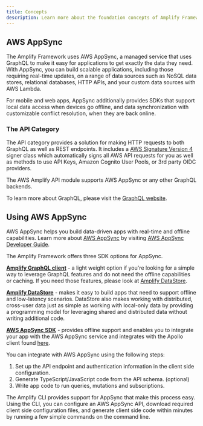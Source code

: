 ```yaml
---
title: Concepts
description: Learn more about the foundation concepts of Amplify Framework's API category.
---
```


## AWS AppSync

The Amplify Framework uses AWS AppSync, a managed service that uses GraphQL to make it easy for applications to get exactly the data they need. With AppSync, you can build scalable applications, including those requiring real-time updates, on a range of data sources such as NoSQL data stores, relational databases, HTTP APIs, and your custom data sources with AWS Lambda.

For mobile and web apps, AppSync additionally provides SDKs that support local data access when devices go offline, and data synchronization with customizable conflict resolution, when they are back online.

### The API Category

The API category provides a solution for making HTTP requests to both GraphQL as well as REST endpoints. It includes a [AWS Signature Version 4](http://docs.aws.amazon.com/general/latest/gr/signature-version-4.html) signer class which automatically signs all AWS API requests for you as well as methods to use API Keys, Amazon Cognito User Pools, or 3rd party OIDC providers.

The AWS Amplify API module supports AWS AppSync or any other GraphQL backends.

<amplify-callout>

To learn more about GraphQL, please visit the [GraphQL website](http://graphql.org/learn/).

</amplify-callout>

## Using AWS AppSync

AWS AppSync helps you build data-driven apps with real-time and offline capabilities. Learn more about [AWS AppSync](https://aws.amazon.com/appsync/) by visiting [AWS AppSync Developer Guide](https://docs.aws.amazon.com/appsync/latest/devguide/welcome.html).

The Amplify Framework offers three SDK options for AppSync.

__[Amplify GraphQL client](~/lib/graphqlapi/query-data.md)__ - a light weight option if you're looking for a simple way to leverage GraphQL features and do not need the offline capabilities or caching. If you need those features, please look at [Amplify DataStore](~/lib/datastore/getting-started.md).

__[Amplify DataStore](~/lib/datastore/getting-started.md)__ - makes it easy to build apps that need to support offline and low-latency scenarios. DataStore also makes working with distributed, cross-user data just as simple as working with local-only data by providing a programming model for leveraging shared and distributed data without writing additional code.

__[AWS AppSync SDK](https://github.com/awslabs/aws-mobile-appsync-sdk-js/)__ - provides offline support and enables you to integrate your app with the AWS AppSync service and integrates with the Apollo client found [here](https://github.com/apollographql/apollo-client/).

You can integrate with AWS AppSync using the following steps:

1. Set up the API endpoint and authentication information in the client side configuration.
2. Generate TypeScript/JavaScript code from the API schema. (optional)
3. Write app code to run queries, mutations and subscriptions.

The Amplify CLI provides support for AppSync that make this process easy. Using the CLI, you can configure an AWS AppSync API, download required client side configuration files, and generate client side code within minutes by running a few simple commands on the command line.